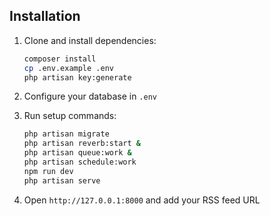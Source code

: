 ## Installation

1. Clone and install dependencies:
   ```bash
   composer install
   cp .env.example .env
   php artisan key:generate
   ```

2. Configure your database in `.env`

3. Run setup commands:
   ```bash
   php artisan migrate
   php artisan reverb:start & 
   php artisan queue:work &
   php artisan schedule:work   
   npm run dev
   php artisan serve
   ```

4. Open `http://127.0.0.1:8000` and add your RSS feed URL
